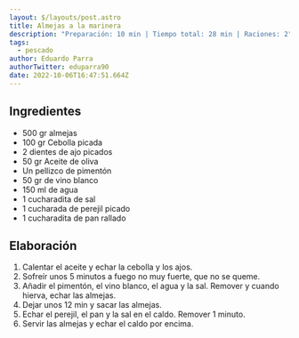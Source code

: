 ```yaml
---
layout: $/layouts/post.astro
title: Almejas a la marinera
description: "Preparación: 10 min | Tiempo total: 28 min | Raciones: 2"
tags:
  - pescado
author: Eduardo Parra
authorTwitter: eduparra90
date: 2022-10-06T16:47:51.664Z
---
```

## Ingredientes

* 500 gr almejas
* 100 gr Cebolla picada
* 2 dientes de ajo picados
* 50 gr Aceite de oliva
* Un pellizco de pimentón
* 50 gr de vino blanco
* 150 ml de agua
* 1 cucharadita de sal
* 1 cucharada de perejil picado
* 1 cucharadita de pan rallado

## Elaboración

1. Calentar el aceite y echar la cebolla y los ajos.
2. Sofreír unos 5 minutos a fuego no muy fuerte, que no se queme.
3. Añadir el pimentón, el vino blanco, el agua y la sal. Remover y cuando hierva, echar las almejas.
4. Dejar unos 12 min y sacar las almejas.
5. Echar el perejil, el pan y la sal en el caldo. Remover 1 minuto.
6. Servir las almejas y echar el caldo por encima.